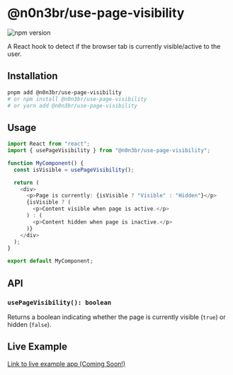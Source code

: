 # @n0n3br/use-page-visibility

![npm version](https://img.shields.io/npm/v/@n0n3br/use-page-visibility.svg)

A React hook to detect if the browser tab is currently visible/active to the user.

## Installation

```bash
pnpm add @n0n3br/use-page-visibility
# or npm install @n0n3br/use-page-visibility
# or yarn add @n0n3br/use-page-visibility
```

## Usage

```typescript
import React from "react";
import { usePageVisibility } from "@n0n3br/use-page-visibility";

function MyComponent() {
  const isVisible = usePageVisibility();

  return (
    <div>
      <p>Page is currently: {isVisible ? "Visible" : "Hidden"}</p>
      {isVisible ? (
        <p>Content visible when page is active.</p>
      ) : (
        <p>Content hidden when page is inactive.</p>
      )}
    </div>
  );
}

export default MyComponent;
```

## API

### `usePageVisibility(): boolean`

Returns a boolean indicating whether the page is currently visible (`true`) or hidden (`false`).

## Live Example

[Link to live example app (Coming Soon!)](#)
